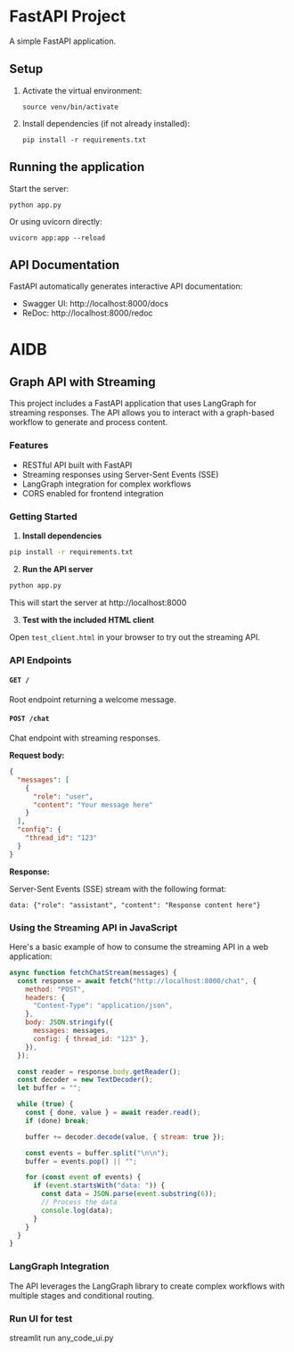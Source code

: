# FastAPI Project

A simple FastAPI application.

## Setup

1. Activate the virtual environment:

   ```
   source venv/bin/activate
   ```

2. Install dependencies (if not already installed):
   ```
   pip install -r requirements.txt
   ```

## Running the application

Start the server:

```
python app.py
```

Or using uvicorn directly:

```
uvicorn app:app --reload
```

## API Documentation

FastAPI automatically generates interactive API documentation:

- Swagger UI: http://localhost:8000/docs
- ReDoc: http://localhost:8000/redoc

# AIDB

## Graph API with Streaming

This project includes a FastAPI application that uses LangGraph for streaming responses. The API allows you to interact with a graph-based workflow to generate and process content.

### Features

- RESTful API built with FastAPI
- Streaming responses using Server-Sent Events (SSE)
- LangGraph integration for complex workflows
- CORS enabled for frontend integration

### Getting Started

1. **Install dependencies**

```bash
pip install -r requirements.txt
```

2. **Run the API server**

```bash
python app.py
```

This will start the server at http://localhost:8000

3. **Test with the included HTML client**

Open `test_client.html` in your browser to try out the streaming API.

### API Endpoints

#### `GET /`

Root endpoint returning a welcome message.

#### `POST /chat`

Chat endpoint with streaming responses.

**Request body:**

```json
{
  "messages": [
    {
      "role": "user",
      "content": "Your message here"
    }
  ],
  "config": {
    "thread_id": "123"
  }
}
```

**Response:**

Server-Sent Events (SSE) stream with the following format:

```
data: {"role": "assistant", "content": "Response content here"}
```

### Using the Streaming API in JavaScript

Here's a basic example of how to consume the streaming API in a web application:

```javascript
async function fetchChatStream(messages) {
  const response = await fetch("http://localhost:8000/chat", {
    method: "POST",
    headers: {
      "Content-Type": "application/json",
    },
    body: JSON.stringify({
      messages: messages,
      config: { thread_id: "123" },
    }),
  });

  const reader = response.body.getReader();
  const decoder = new TextDecoder();
  let buffer = "";

  while (true) {
    const { done, value } = await reader.read();
    if (done) break;

    buffer += decoder.decode(value, { stream: true });

    const events = buffer.split("\n\n");
    buffer = events.pop() || "";

    for (const event of events) {
      if (event.startsWith("data: ")) {
        const data = JSON.parse(event.substring(6));
        // Process the data
        console.log(data);
      }
    }
  }
}
```

### LangGraph Integration

The API leverages the LangGraph library to create complex workflows with multiple stages and conditional routing.

### Run UI for test

streamlit run any_code_ui.py
